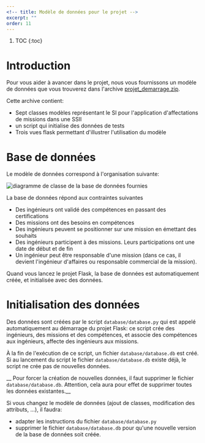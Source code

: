 ```yaml
---
<!-- title: Modèle de données pour le projet -->
excerpt: ""
order: 11
---
```


1. TOC
{:toc}

# Introduction

Pour vous aider à avancer dans le projet, nous vous fournissons un modèle de données que vous trouverez dans l'archive [projet_demarrage.zip](https://github.com/TeachingAndResearch/ue_web_example/archive/projet_demarrage.zip).

Cette archive contient:
- Sept classes modèles représentant le SI pour l'application d'affectations de missions dans une SSII
- un script qui initialise des données de tests
- Trois vues flask permettant d'illustrer l'utilisation du modèle

# Base de données

Le modèle de données correspond à l'organisation suivante:

![diagramme de classe de la base de données fournies](assets/img/projet_demarrage/mcd.png)

La base de données répond aux contraintes suivantes
- Des ingénieurs ont validé des compétences en passant des certifications
- Des missions ont des besoins en compétences
- Des ingénieurs peuvent se positionner sur une mission en émettant des souhaits
- Des ingénieurs participent à des missions. Leurs participations ont une date de début et de fin
- Un ingénieur peut être responsable d'une mission (dans ce cas, il devient l'ingénieur d'affaires ou responsable commercial de la mission).

Quand vous lancez le projet Flask, la base de données est automatiquement créée, et initialisée avec des données.

# Initialisation des données

Des données sont créées par le script `database/database.py` qui est
appelé automatiquement au démarrage du projet Flask: ce script crée
des ingénieurs, des missions et des compétences, et associe des
compétences aux ingénieurs, affecte des ingénieurs aux missions.

À la fin de l'exécution de ce script, un fichier
`database/database.db` est créé. Si au lancement du script le fichier
`database/database.db` existe déjà, le script ne crée pas de nouvelles
données.

__ Pour forcer la création de nouvelles données, il faut supprimer le
fichier `database/database.db`. Attention, cela aura pour effet de supprimer
toutes les données existantes.__

Si vous changez le modèle de données (ajout de classes, modification
des attributs, ...), il faudra:
- adapter les instructions du fichier `database/database.py`
- supprimer le fichier `database/database.db` pour qu'une nouvelle
  version de la base de données soit créée.
